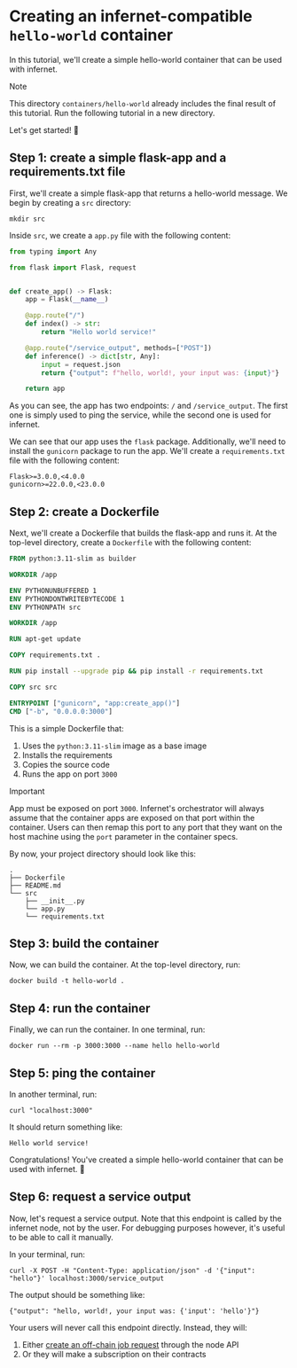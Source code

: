 # Creating an infernet-compatible `hello-world` container

In this tutorial, we'll create a simple hello-world container that can be used
with infernet.

> [!NOTE]
> This directory `containers/hello-world` already includes the final result
> of this tutorial. Run the following tutorial in a new directory.

Let's get started! 🎉

## Step 1: create a simple flask-app and a requirements.txt file

First, we'll create a simple flask-app that returns a hello-world message.
We begin by creating a `src` directory:

```
mkdir src
```

Inside `src`, we create a `app.py` file with the following content:

```python
from typing import Any

from flask import Flask, request


def create_app() -> Flask:
    app = Flask(__name__)

    @app.route("/")
    def index() -> str:
        return "Hello world service!"

    @app.route("/service_output", methods=["POST"])
    def inference() -> dict[str, Any]:
        input = request.json
        return {"output": f"hello, world!, your input was: {input}"}

    return app
```

As you can see, the app has two endpoints: `/` and `/service_output`. The first
one is simply used to ping the service, while the second one is used for infernet.

We can see that our app uses the `flask` package. Additionally, we'll need to
install the `gunicorn` package to run the app. We'll create a `requirements.txt`
file with the following content:

```
Flask>=3.0.0,<4.0.0
gunicorn>=22.0.0,<23.0.0
```

## Step 2: create a Dockerfile

Next, we'll create a Dockerfile that builds the flask-app and runs it.
At the top-level directory, create a `Dockerfile` with the following content:

```dockerfile
FROM python:3.11-slim as builder

WORKDIR /app

ENV PYTHONUNBUFFERED 1
ENV PYTHONDONTWRITEBYTECODE 1
ENV PYTHONPATH src

WORKDIR /app

RUN apt-get update

COPY requirements.txt .

RUN pip install --upgrade pip && pip install -r requirements.txt

COPY src src

ENTRYPOINT ["gunicorn", "app:create_app()"]
CMD ["-b", "0.0.0.0:3000"]
```

This is a simple Dockerfile that:

1. Uses the `python:3.11-slim` image as a base image
2. Installs the requirements
3. Copies the source code
4. Runs the app on port `3000`

> [!IMPORTANT]
> App must be exposed on port `3000`. Infernet's orchestrator
> will always assume that the container apps are exposed on that port within the container.
> Users can then remap this port to any port that they want on the host machine
> using the `port` parameter in the container specs.

By now, your project directory should look like this:

```
.
├── Dockerfile
├── README.md
└── src
    ├── __init__.py
    └── app.py
    └── requirements.txt
```

## Step 3: build the container

Now, we can build the container. At the top-level directory, run:

```
docker build -t hello-world .
```

## Step 4: run the container

Finally, we can run the container. In one terminal, run:

```
docker run --rm -p 3000:3000 --name hello hello-world
```

## Step 5: ping the container

In another terminal, run:

```
curl "localhost:3000"
```

It should return something like:

```
Hello world service!
```

Congratulations! You've created a simple hello-world container that can be
used with infernet. 🎉

## Step 6: request a service output

Now, let's request a service output. Note that this endpoint is called by
the infernet node, not by the user. For debugging purposes however, it's useful to
be able to call it manually.

In your terminal, run:

```
curl -X POST -H "Content-Type: application/json" -d '{"input": "hello"}' localhost:3000/service_output
```

The output should be something like:

```
{"output": "hello, world!, your input was: {'input': 'hello'}"}
```

Your users will never call this endpoint directly. Instead, they will:

1. Either [create an off-chain job request](../hello-world#L36) through the node API
2. Or they will make a subscription on their contracts
